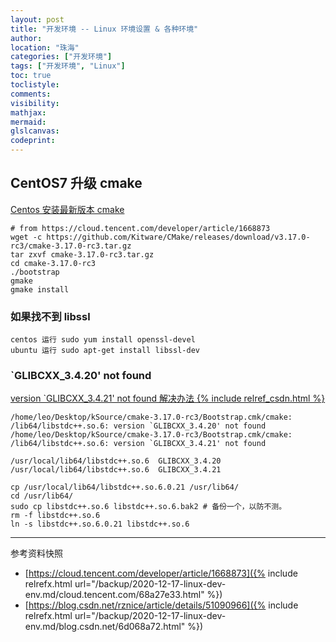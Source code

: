 ```yaml
---
layout: post
title: "开发环境 -- Linux 环境设置 & 各种环境"
author:
location: "珠海"
categories: ["开发环境"]
tags: ["开发环境", "Linux"]
toc: true
toclistyle:
comments:
visibility:
mathjax:
mermaid:
glslcanvas:
codeprint:
---
```



## CentOS7 升级 cmake

[Centos 安装最新版本 cmake](https://cloud.tencent.com/developer/article/1668873)

```shell
# from https://cloud.tencent.com/developer/article/1668873
wget -c https://github.com/Kitware/CMake/releases/download/v3.17.0-rc3/cmake-3.17.0-rc3.tar.gz
tar zxvf cmake-3.17.0-rc3.tar.gz
cd cmake-3.17.0-rc3
./bootstrap
gmake
gmake install
```


### 如果找不到 libssl

```
centos 运行 sudo yum install openssl-devel
ubuntu 运行 sudo apt-get install libssl-dev
```


### `GLIBCXX_3.4.20' not found

[version `GLIBCXX_3.4.21' not found 解决办法 {% include relref_csdn.html %}](https://blog.csdn.net/rznice/article/details/51090966)

```
/home/leo/Desktop/kSource/cmake-3.17.0-rc3/Bootstrap.cmk/cmake: /lib64/libstdc++.so.6: version `GLIBCXX_3.4.20' not found
/home/leo/Desktop/kSource/cmake-3.17.0-rc3/Bootstrap.cmk/cmake: /lib64/libstdc++.so.6: version `GLIBCXX_3.4.21' not found

/usr/local/lib64/libstdc++.so.6  GLIBCXX_3.4.20
/usr/local/lib64/libstdc++.so.6  GLIBCXX_3.4.21
```

```shell
cp /usr/local/lib64/libstdc++.so.6.0.21 /usr/lib64/
cd /usr/lib64/
sudo cp libstdc++.so.6 libstdc++.so.6.bak2 # 备份一个，以防不测。
rm -f libstdc++.so.6
ln -s libstdc++.so.6.0.21 libstdc++.so.6
```



<hr class='reviewline'/>
<p class='reviewtip'><script type='text/javascript' src='{% include relref.html url="/assets/reviewjs/blogs/2020-12-17-linux-dev-env.md.js" %}'></script></p>
<font class='ref_snapshot'>参考资料快照</font>

- [https://cloud.tencent.com/developer/article/1668873]({% include relrefx.html url="/backup/2020-12-17-linux-dev-env.md/cloud.tencent.com/68a27e33.html" %})
- [https://blog.csdn.net/rznice/article/details/51090966]({% include relrefx.html url="/backup/2020-12-17-linux-dev-env.md/blog.csdn.net/6d068a72.html" %})
